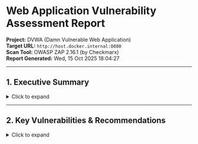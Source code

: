 # Web Application Vulnerability Assessment Report

**Project:** DVWA (Damn Vulnerable Web Application)  
**Target URL:** `http://host.docker.internal:8080`  
**Scan Tool:** OWASP ZAP 2.16.1 (by Checkmarx)  
**Report Generated:** Wed, 15 Oct 2025 18:04:27  

---

## 1. Executive Summary

<details>
<summary>Click to expand</summary>

This report summarizes an automated vulnerability assessment conducted against the DVWA instance. The scan focused on **security misconfigurations, headers, cookies, and potential web-based vulnerabilities**.

| Risk Level    | Number of Alerts |
|---------------|----------------|
| High          | 0              |
| Medium        | 2              |
| Low           | 7              |
| Informational | 5              |
| False Positives | 0            |

> **Note:** DVWA is intentionally vulnerable for testing and educational purposes. Some findings are expected.

</details>

---

## 2. Key Vulnerabilities & Recommendations

<details>
<summary>Click to expand</summary>

### Medium-Risk Findings

<details>
<summary>1. Content Security Policy (CSP) Header Not Set</summary>

- **Impact:** Risk of XSS and data injection attacks.  
- **Affected URLs:** `/`, `/login.php`, `/sitemap.xml`  
- **Recommendation:** Implement a strict CSP header:

```http
Content-Security-Policy: default-src 'self'; script-src 'self'; style-src 'self'; img-src 'self' data:;
References:

OWASP CSP Cheat Sheet

MDN CSP Guide

</details> <details> <summary>2. Missing Anti-clickjacking Header</summary>
Impact: Pages may be embedded in malicious frames.

Affected URLs: /, /login.php

Recommendation: Add one of the following headers:

http
Copy code
X-Frame-Options: DENY
or

http
Copy code
Content-Security-Policy: frame-ancestors 'none';
Reference: MDN X-Frame-Options

</details>
Low-Risk Findings
Issue	Recommendation
Cookie No HttpOnly Flag	Set HttpOnly on all session cookies.
Cookie without SameSite Attribute	Set SameSite=Lax or Strict.
In Page Banner Information Leak	Hide server version info (ServerTokens Prod in Apache).
Insufficient Site Isolation (Spectre)	Add Cross-Origin-Resource-Policy: same-origin.
Permissions Policy Header Not Set	Restrict features: Permissions-Policy: geolocation=(), microphone=().
Server Leaks Version Information	Suppress server info in HTTP headers.
X-Content-Type-Options Header Missing	Add X-Content-Type-Options: nosniff.

Informational Alerts
Authentication Request Identified – login POST detected.

Session Management Response Identified – PHPSESSID cookie recognized.

Non-Storable / Cacheable Content – caching headers are present.

</details>
3. Security Hardening Recommendations
<details> <summary>Click to expand</summary>
Recommended Security Headers
http
Copy code
Content-Security-Policy: default-src 'self';
X-Frame-Options: DENY;
X-Content-Type-Options: nosniff;
Referrer-Policy: no-referrer;
Permissions-Policy: geolocation=(), microphone=();
Cross-Origin-Resource-Policy: same-origin;
Cookies & Session Management
Use Secure, HttpOnly, SameSite=Strict for all cookies.

Rotate session IDs after login and invalidate on logout.

Server & Version Information
Hide Apache version & OS:

apache
Copy code
ServerTokens Prod
ServerSignature Off
</details>
4. Tools & References
<details> <summary>Click to expand</summary>
OWASP ZAP: https://www.zaproxy.org

OWASP Secure Headers Guide: https://owasp.org/www-project-secure-headers

CSP Cheat Sheet: https://cheatsheetseries.owasp.org/cheatsheets/Content_Security_Policy_Cheat_Sheet.html

MDN Security Headers: https://developer.mozilla.org/en-US/docs/Web/HTTP/Headers

</details>
5. Conclusion
<details> <summary>Click to expand</summary>
No high-risk vulnerabilities were found. Medium- and low-risk findings are primarily related to security headers, cookie configurations, and server information leaks.

Implementing the recommendations above will strengthen the application’s security posture and demonstrate a professional approach to vulnerability management.

</details> ```
